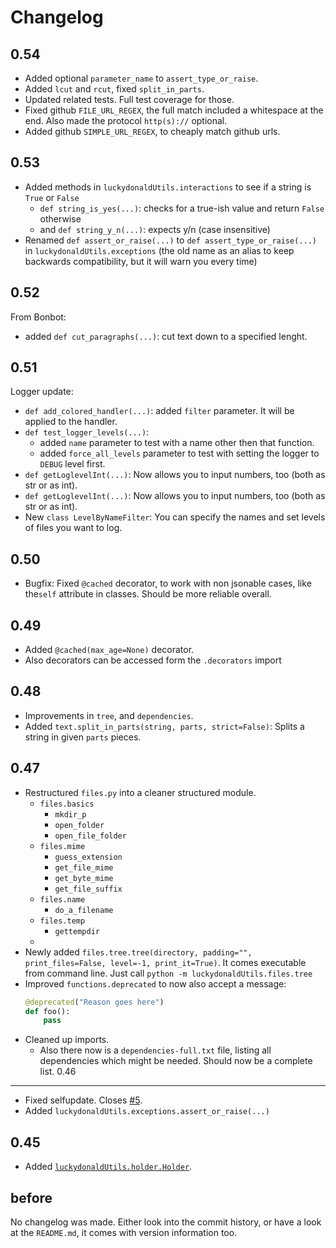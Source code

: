 Changelog
=========
0.54
----
- Added optional `parameter_name` to `assert_type_or_raise`.
- Added `lcut` and `rcut`, fixed `split_in_parts`.
- Updated related tests. Full test coverage for those.
- Fixed github `FILE_URL_REGEX`, the full match included a whitespace at the end. Also made the protocol `http(s)://` optional.
- Added github `SIMPLE_URL_REGEX`, to cheaply match github urls.


0.53
----
- Added methods in `luckydonaldUtils.interactions` to see if a string is `True` or `False`
    - `def string_is_yes(...)`: checks for a true-ish value and return `False` otherwise
    -  and `def string_y_n(...)`: expects y/n (case insensitive)
- Renamed `def assert_or_raise(...)` to `def assert_type_or_raise(...)` in  `luckydonaldUtils.exceptions` (the old name as an alias to keep backwards compatibility, but it will warn you every time)

0.52
----
From Bonbot:
- added `def cut_paragraphs(...)`: cut text down to a specified lenght. 

0.51
----
Logger update:
- `def add_colored_handler(...)`: added `filter` parameter. It will be applied to the handler.
- `def test_logger_levels(...)`: 
    - added `name` parameter to test with a name other then that function.
    - added `force_all_levels` parameter to test with setting the logger to `DEBUG` level first.
- `def getLoglevelInt(...)`: Now allows you to input numbers, too (both as str or as int).
- `def getLoglevelInt(...)`: Now allows you to input numbers, too (both as str or as int).
- New `class LevelByNameFilter`: You can specify the names and set levels of files you want to log.

0.50
----
- Bugfix: Fixed `@cached` decorator, to work with non jsonable cases, like the`self` attribute in classes. Should be more reliable overall.
 
0.49
----
- Added `@cached(max_age=None)` decorator.
- Also decorators can be accessed form the `.decorators` import

0.48
----
- Improvements in `tree`, and `dependencies`.
- Added `text.split_in_parts(string, parts, strict=False)`: Splits a string in given `parts` pieces.

0.47
----
- Restructured `files.py` into a cleaner structured module.
    - `files.basics`
        - `mkdir_p`
        - `open_folder`
        - `open_file_folder`
    - `files.mime`
        - `guess_extension`
        - `get_file_mime`
        - `get_byte_mime`
        - `get_file_suffix`
    - `files.name`
        - `do_a_filename`
    - `files.temp`
        - `gettempdir`
    - 
- Newly added `files.tree.tree(directory, padding="", print_files=False, level=-1, print_it=True)`. 
    It comes executable from command line. Just call `python -m luckydonaldUtils.files.tree` 
- Improved `functions.deprecated` to now also accept a message:
    ```python
    @deprecated("Reason goes here")
    def foo():
        pass
    ```
- Cleaned up imports.
    - Also there now is a `dependencies-full.txt` file, listing all dependencies which might be needed.
        Should now be a complete list.
0.46
----
- Fixed selfupdate. Closes [#5](https://github.com/luckydonald/luckydonald-utils/issues/5).
- Added `luckydonaldUtils.exceptions.assert_or_raise(...)`


0.45
----

- Added [`luckydonaldUtils.holder.Holder`](README.md#holder).

before
------
No changelog was made.
Either look into the commit history, or have a look at the `README.md`, it comes with version information too.

